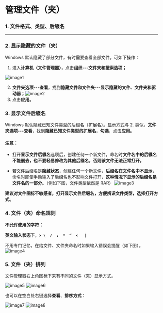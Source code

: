 # 管理文件（夹）

### 1. 文件格式、类型、后缀名
--- 
### 2. 显示隐藏的文件（夹）
Windows 默认隐藏了部分文件，有时需要查看全部文件。可如下操作：

1. 进入**计算机（文件管理器）**，点击**组织---文件夹和搜索选项；**

 ![image1](https://41.media.tumblr.com/daded4f73d2c37f2ddfe7ded73b7d842/tumblr_nvy3l2qb1j1uft3xho1_400.png)

2. **文件夹选项---查看**，找到**隐藏文件和文件夹**---**显示隐藏的文件、文件夹和驱动器；**![image2](https://40.media.tumblr.com/abaa5783ccb95c9050a1fb6837200b32/tumblr_nvy3l2qb1j1uft3xho2_400.png)
3. 点击**应用。**

### 3. 显示文件后缀名

Windows 默认隐藏已知文件类型的后缀名（扩展名）。显示方式与 2.  类似，**文件夹选项---查看**，找到**隐藏已知文件类型的扩展名**，**勾选**，点击**应用。**

#### 注意：

* 打开**显示文件后缀名**选项后，创建任何一个新文件，命名时**文件名中的后缀名不能删去，也不要轻易修改为其他后缀名，否则该文件无法正常打开。**

* 若文件后缀名是**隐藏状态**，创建任何一个新文件，**后缀名在文件名中不显示**，命名时即使手动输入了后缀名也不影响文件打开，**这种情况下显示的后缀名是文件名的一部分**。（例如下图，文件类型依然是 RAR）
![image3](https://41.media.tumblr.com/756ca622f0d480095e9b74015b343f96/tumblr_nvy3l2qb1j1uft3xho4_500.png)

**建议对文件图标不敏感者，打开显示文件后缀名，方便辨识文件类型，选择打开方式。**

### 4. 文件（夹）命名规则
**不允许使用的字符：**

**英文输入状态**下，**`> \  /  :  *  “  <   |`**

不用专门记忆，在给文件、文件夹命名时如果输入错误会提醒（如下图）。
![image4](https://40.media.tumblr.com/658e9c819ea1e2c9b16437daca4a07ef/tumblr_nvy3l2qb1j1uft3xho3_400.png)

### 5. 文件（夹）排列
文件管理器右上角图标下来有不同的文件（夹）显示方式。

![image5](https://41.media.tumblr.com/3ac639cc2e6e52f6b5b6425023b0b0f2/tumblr_nvy3l2qb1j1uft3xho5_250.png)
![image6](https://40.media.tumblr.com/6c321d8ea1872b23f7370f65cc456dd1/tumblr_nvy3l2qb1j1uft3xho6_500.png)

也可以在空白处右键选择**查看**、**排序方式**：

![image7](https://40.media.tumblr.com/84c8af7c0763fee61ac32d9c267c26dc/tumblr_nvy3l2qb1j1uft3xho7_400.png)
![image8](https://41.media.tumblr.com/7fb47117b010840b87ba9d7f658eb55e/tumblr_nvy3l2qb1j1uft3xho8_400.png)